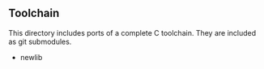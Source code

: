 
## Toolchain

This directory includes ports of a complete C toolchain.
They are included as git submodules.

* newlib

